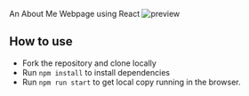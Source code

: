 An About Me Webpage using React
![preview](https://lh3.googleusercontent.com/5pSSepAwYpv2QcimvEJ_rtPSGVRq2FmFuQvx1E9xtiMj-lVl7IlTpGKrHBgGo380TaNqXTzYSWtq4NRL3d_fBc_LQw6OeB3iOJhv1HMNbuIu9LgW4zohOgIT6x4K5SbogMg5tD9n07E=w2400)

## How to use
- Fork the repository and clone locally
- Run `npm install` to install dependencies
- Run `npm run start` to get local copy running in the browser.
